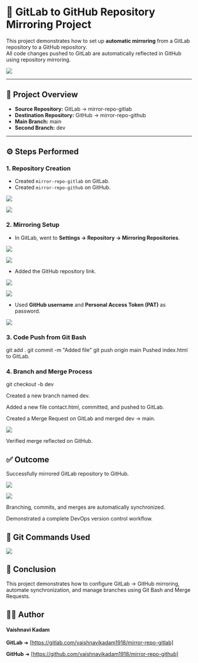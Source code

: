 # 🔁 GitLab to GitHub Repository Mirroring Project

This project demonstrates how to set up **automatic mirroring** from a GitLab repository to a GitHub repository.  
All code changes pushed to GitLab are automatically reflected in GitHub using repository mirroring.

![](./img/gitlab%20to%20github.jpg)

---
## 🧩 Project Overview

- **Source Repository:** GitLab → mirror-repo-gitlab  
- **Destination Repository:** GitHub → mirror-repo-github  
- **Main Branch:** main  
- **Second Branch:** dev

---

## ⚙️ Steps Performed

### 1. Repository Creation
- Created `mirror-repo-gitlab` on GitLab.
- Created `mirror-repo-github` on GitHub.

![](./img/gitlab%20repo.png)

![](./img/github%20repo.png)

### 2. Mirroring Setup
- In GitLab, went to **Settings → Repository → Mirroring Repositories**.

![](./img/mirror%20setting.png)

![](./img/mirror%20repo.png)

- Added the GitHub repository link.

![](./img/github%20link.png)

![](./img/added%20link.png)

- Used **GitHub username** and **Personal Access Token (PAT)** as password.

![](./img/token%20created.png)

### 3. Code Push from Git Bash

git add .
git commit -m "Added file"
git push origin main
Pushed index.html to GitLab. 

### 4. Branch and Merge Process
git checkout -b dev

Created a new branch named dev.

Added a new file contact.html, committed, and pushed to GitLab.

Created a Merge Request on GitLab and merged dev → main.

![](./img/merged.png)

Verified merge reflected on GitHub.

## ✅ Outcome

Successfully mirrored GitLab repository to GitHub.

![](./img/github%20files.png)

![](./img/gitlab%20files.png)

Branching, commits, and merges are automatically synchronized.

Demonstrated a complete DevOps version control workflow.

## 🚀 Git Commands Used

![](./img/commands.png)

## 🧠 Conclusion

This project demonstrates how to configure GitLab → GitHub mirroring, automate synchronization, and manage branches using Git Bash and Merge Requests.

## 👩‍💻 Author

#### Vaishnavi Kadam
**GitLab** ➜ [https://gitlab.com/vaishnavikadam1918/mirror-repo-gitlab]

**GitHub** ➜ [https://github.com/vaishnavikadam1918/mirror-repo-github]
